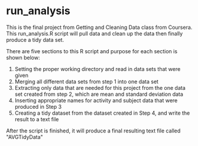 # run_analysis
This is the final project from Getting and Cleaning Data class from Coursera. This run_analysis.R script will pull data and clean up the data then finally produce a tidy data set.   

There are five sections to this R script and purpose for each section is shown below:

1) Setting the proper working directory and read in data sets that were given
2) Merging all different data sets from step 1 into one data set
3) Extracting only data that are needed for this project from the one data set created from step 2, which are mean and standard deviation data
4) Inserting appropriate names for activity and subject data that were produced in Step 3
5) Creating a tidy dataset from the dataset created in Step 4, and write the result to a text file

After the script is finished, it will produce a final resulting text file called "AVGTidyData"
